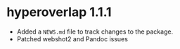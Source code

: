 # hyperoverlap 1.1.1

* Added a `NEWS.md` file to track changes to the package.
* Patched webshot2 and Pandoc issues
